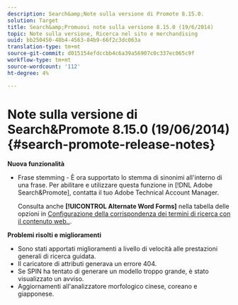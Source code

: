 ```yaml
---
description: Search&amp;Note sulla versione di Promote 8.15.0.
solution: Target
title: Search&amp;Promuovi note sulla versione 8.15.0 (19/6/2014)
topic: Note sulla versione, Ricerca nel sito e merchandising
uuid: bb250450-48b4-4563-84b9-66f2c3dc063a
translation-type: tm+mt
source-git-commit: d015154efdccbb4c6a39a56907c0c337ec065c9f
workflow-type: tm+mt
source-wordcount: '112'
ht-degree: 4%

---
```



# Note sulla versione di Search&amp;Promote 8.15.0 (19/06/2014){#search-promote-release-notes}

**Nuova funzionalità**

* Frase stemming - È ora supportato lo stemma di sinonimi all&#39;interno di una frase.  Per abilitare e utilizzare questa funzione in [!DNL Adobe Search&Promote], contatta il tuo Adobe Technical Account Manager.

   Consulta anche **[!UICONTROL Alternate Word Forms]** nella tabella delle opzioni in [Configurazione della corrispondenza dei termini di ricerca con il contenuto web..](../c-about-linguistics-menu/c-about-words-and-language.md#task_351A9144A51F4B41923BDBACDEF3B616).

**Problemi risolti e miglioramenti**

* Sono stati apportati miglioramenti a livello di velocità alle prestazioni generali di ricerca guidata.
* Il caricatore di attributi generava un errore 404.
* Se SPIN ha tentato di generare un modello troppo grande, è stato visualizzato un avviso.
* Aggiornamenti all&#39;analizzatore morfologico cinese, coreano e giapponese.

